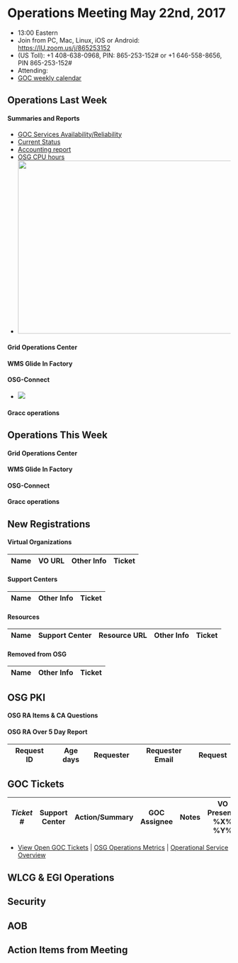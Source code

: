 # Operations Meeting May 22nd, 2017
   * 13:00 Eastern 
   * Join from PC, Mac, Linux, iOS or Android: https://IU.zoom.us/j/865253152
   * (US Toll): +1 408-638-0968, PIN: 865-253-152# or +1 646-558-8656, PIN 865-253-152#
   * Attending:
   * [GOC weekly calendar](http://www.google.com/calendar/embed?src=c1htpcfoe6btrtc7n3uddg8mvs%40group.calendar.google.com&ctz=America/New_York)

## Operations Last Week
#### Summaries and Reports
   * [GOC Services Availability/Reliability](http://tinyurl.com/pre26vw)
   * [Current Status](http://monitor.grid.iu.edu/availability/production.html)
   * [Accounting report](http://reports.grid.iu.edu/reports/current.apel)
   * [OSG CPU hours](http://tinyurl.com/mf96b88)
   * <img src="http://steige.grid.iu.edu/steige/22May2017.osg-flock.png" width='630' height='390'  /><br>

#### Grid Operations Center
   
#### WMS Glide In Factory

#### OSG-Connect
   * <img src='http://osgconnect.net/accounting-summary/data/osg/daily_hours_by_project.png'>
   
#### Gracc operations
 
## Operations This Week
  
#### Grid Operations Center

#### WMS Glide In Factory

#### OSG-Connect

#### Gracc operations

## New Registrations

#### Virtual Organizations
| Name | VO URL | Other Info | Ticket |
| ---- | ------ | ---------- | ------ |

#### Support Centers
| Name | Other Info | Ticket |
| ---- | ---------- | ------ |

#### Resources
| Name | Support Center | Resource URL | Other Info | Ticket |
| ---- | -------------- | ------------ | ---------- | ------ |

#### Removed from OSG
| Name | Other Info | Ticket |
| ---- | ---------- | ------ |

## OSG PKI

#### OSG RA Items & CA Questions

#### OSG RA Over 5 Day Report
|Request ID	|Age days	|Requester	|Requester Email		|Request |
| --------- | ------- | --------- | ----------------- | ------ |
   
   
## GOC Tickets

| *Ticket #* | Support Center | Action/Summary | GOC Assignee | Notes | VO Present? %X% %Y%|
| ---------- | -------------- | -------------- | ------------ | ----- | ------------------ |

   * [View Open GOC Tickets](https://ticket.grid.iu.edu/goc/list/open) | [OSG Operations Metrics](https://twiki.grid.iu.edu/bin/view/Operations/TicketReports) | [Operational Service Overview](http://myosg.grid.iu.edu/miscstatus?count_sg_1&count_active=on&count_enabled=on&datasource=status)


## WLCG & EGI Operations

## Security

## AOB

## Action Items from Meeting
